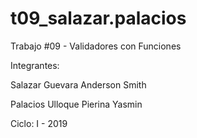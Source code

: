 # t09_salazar.palacios
Trabajo #09 - Validadores con Funciones


Integrantes:

Salazar Guevara Anderson Smith

Palacios Ulloque Pierina Yasmin

Ciclo: I - 2019
